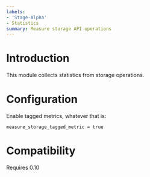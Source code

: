```yaml
---
labels:
- 'Stage-Alpha'
- Statistics
summary: Measure storage API operations
---
```


Introduction
============

This module collects statistics from storage operations.

Configuration
=============

Enable tagged metrics, whatever that is:

``` {.lua}
measure_storage_tagged_metric = true
```

Compatibility
=============

Requires 0.10
